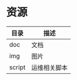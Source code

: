 # 资源
| 目录	        | 描述     |
|------------|--------|
| doc        | 文档     |
| img        | 图片     |
| script     | 运维相关脚本 |
